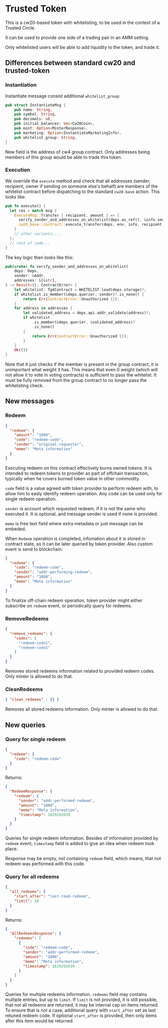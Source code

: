 # Trusted Token

This is a cw20-based token with whitelisting, to be used in the context of a Trusted Circle.

It can be used to provide one side of a trading pair in an AMM setting.

Only whitelisted users will be able to add liquidity to the token, and trade it.

## Differences between standard cw20 and trusted-token

### Instantiation

Instantiate message consist additional `whitelist_group`:

```rust
pub struct InstantiateMsg {
    pub name: String,
    pub symbol: String,
    pub decimals: u8,
    pub initial_balances: Vec<Cw20Coin>,
    pub mint: Option<MinterResponse>,
    pub marketing: Option<InstantiateMarketingInfo>,
    pub whitelist_group: String,
}
```

New field is the address of cw4 group contract. Only addresses being members of
this group would be able to trade this token.

### Execution

We override the `execute` method and check that all addresses (sender, recipient, owner if sending on someone else's behalf)
are members of the whitelist contract before dispatching to the standard `cw20-base` action.  This looks like:

```rust
pub fn execute() {
  let res = match msg {
    ExecuteMsg::Transfer { recipient, amount } => {
      verify_sender_and_addresses_on_whitelist(deps.as_ref(), &info.sender, & [&recipient])?;
      cw20_base::contract::execute_transfer(deps, env, info, recipient, amount)?
    }
    // other variants....
  };
  // rest of code...
}
```

The key logic then looks like this:

```rust
pub(crate) fn verify_sender_and_addresses_on_whitelist(
    deps: Deps,
    sender: &Addr,
    addresses: &[&str],
) -> Result<(), ContractError> {
    let whitelist: Tg4Contract = WHITELIST.load(deps.storage)?;
    if whitelist.is_member(&deps.querier, sender)?.is_none() {
        return Err(ContractError::Unauthorized {});
    }
    for address in addresses {
        let validated_address = deps.api.addr_validate(address)?;
        if whitelist
            .is_member(&deps.querier, &validated_address)?
            .is_none()
        {
            return Err(ContractError::Unauthorized {});
        }
    }
    Ok(())
}
```

Note that it just checks if the member is present in the group contract, it is unimportant what weight it has.
This means that even 0 weight (which will not allow it to vote in voting contracts) is sufficient to pass the whitelist.
It must be fully removed from the group contract to no longer pass the whitelisting check.

## New messages

### Redeem

```json
{
  "redeem": {
    "amount": "1000",
    "code": "redeem-code",
    "sender": "original-requester",
    "memo": "Meta information"
  }
}
```

Executing redeem on this contract effectively burns owned tokens. It is intended
to redeem tokens to provider as part of offchain transaction, typically when he
covers burned token value in other commodity.

`code` field is a value agreed with token provider to perform redeem with, to
allow him to easly identify redeem operation. Any code can be used only for single
redeem operation.

`sender` is account which requested redeem, if it is not the same who executed it.
It is optional, and message sender is used if none is provided.

`memo` is free text field where extra metadata or just message can be embeded.

When `Redeem` operation is completed, infomation about it is stored in contract
state, so it can be later queried by token provider. Also custom event is send
to blockchain:

```json
{
  "redeem": {
    "code": "redeem-code",
    "sender": "addr-performing-redeem",
    "amount": "1000",
    "memo": "Meta information"
  }
}
```

To finalize off-chain redeem operation, token provider might either subscribe on
`redeem` event, or periodically query for redeems.

### RemoveRedeems

```json
{
  "remove_redeems": {
    "codes": [
      "redeem-code1",
      "redeem-code2"
    ]
  }
}
```

Removes stored redeems information related to provided redeem codes. Only minter
is allowed to do that.

### CleanRedeems

```json
{ "clean_redeems" : {} }
```

Removes all stored redeems information. Only minter is allowed to do that.

## New queries

### Query for single redeem

```json
{
  "redeem": {
    "code": "redeem-code"
  }
}
```

Returns:

```json
{
  "RedeemResponse": {
    "redeem": {
      "sender": "addr-performed-redeem",
      "amount": "1000",
      "memo": "Meta information",
      "timestamp": 1629292639
    }
  }
}
```

Queries for single redeem information. Besides of information provided by
`redeem` event, `timestamp` field is added to give an idea when redeem took place.

Response may be empty, not containing `redeem` field, which means, that not
redeem was performed with this code.

### Query for all redeems

```json
{
  "all_redeems": {
    "start_after": "last-read-redeem",
    "limit": 10
  }
}
```

Returns:

```json
{
  "AllRedeemsResponse": {
    "redeems": [
      {
        "code": "redeem-code",
        "sender": "addr-performed-redeem",
        "amount": "1000",
        "memo": "Meta information",
        "timestamp": 1629292639
      }
    ]
  }
}
```

Queries for multiple redeems information. `redeems` field may contains multiple
entries, but up to `limit`. If `limit` is not provided, it is still possible,
that not all redeems are returned, it may be internal cap on items returned. To
ensure that is not a case, additional query with `start_after` set as last
retuned redeem code. If optional `start_after` is provided, then only items after
this item would be returned.
